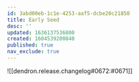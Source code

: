 ```yaml
---
id: 3abd00eb-1c1e-4253-aaf5-dcbe20c21850
title: Early Seed
desc: ''
updated: 1636137536800
created: 1604539200840
published: true
nav_exclude: true
---
```


![[dendron.release.changelog#0672:#0671]]
